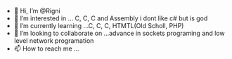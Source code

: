 - 👋 Hi, I’m @Rigni
- 👀 I’m interested in ... C, C, C and Assembly i dont like c# but is god 
- 🌱 I’m currently learning ...C, C, C, HTMTL(Old Scholl, PHP)
- 💞️ I’m looking to collaborate on ...advance in sockets programing and low level network programation
- 📫 How to reach me ...

<!---
Rigni/Rigni is a ✨ special ✨ repository because its `README.md` (this file) appears on your GitHub profile.
You can click the Preview link to take a look at your changes.
--->
